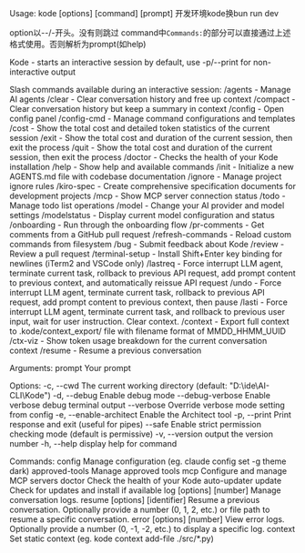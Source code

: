 Usage: kode [options] [command] [prompt]
开发环境kode换bun run dev

option以--/-开头。没有则跳过
command中`Commands:`的部分可以直接通过上述格式使用。否则解析为prompt(如help)

Kode - starts an interactive session by default, use -p/--print for non-interactive output

Slash commands available during an interactive session:
/agents - Manage AI agents
/clear - Clear conversation history and free up context
/compact - Clear conversation history but keep a summary in context
/config - Open config panel
/config-cmd - Manage command configurations and templates
/cost - Show the total cost and detailed token statistics of the current session
/exit - Show the total cost and duration of the current session, then exit the process
/quit - Show the total cost and duration of the current session, then exit the process
/doctor - Checks the health of your Kode installation
/help - Show help and available commands
/init - Initialize a new AGENTS.md file with codebase documentation
/ignore - Manage project ignore rules
/kiro-spec - Create comprehensive specification documents for development projects
/mcp - Show MCP server connection status
/todo - Manage todo list operations
/model - Change your AI provider and model settings
/modelstatus - Display current model configuration and status
/onboarding - Run through the onboarding flow
/pr-comments - Get comments from a GitHub pull request
/refresh-commands - Reload custom commands from filesystem
/bug - Submit feedback about Kode
/review - Review a pull request
/terminal-setup - Install Shift+Enter key binding for newlines (iTerm2 and VSCode only)
/lastreq - Force interrupt LLM agent, terminate current task, rollback to previous API request, add prompt content to previous context, and automatically
reissue API request
/undo - Force interrupt LLM agent, terminate current task, rollback to previous API request, add prompt content to previous context, then pause
/lasti - Force interrupt LLM agent, terminate current task, and rollback to previous user input, wait for user instruction. Clear context.
/context - Export full context to .kode/context_export/ file with filename format of MMDD_HHMM_UUID
/ctx-viz - Show token usage breakdown for the current conversation context
/resume - Resume a previous conversation

Arguments:
  prompt                         Your prompt

Options:
  -c, --cwd <cwd>                The current working directory (default: "D:\\ide\\AI-CLI\\Kode")
  -d, --debug                    Enable debug mode
  --debug-verbose                Enable verbose debug terminal output
  --verbose                      Override verbose mode setting from config
  -e, --enable-architect         Enable the Architect tool
  -p, --print                    Print response and exit (useful for pipes)
  --safe                         Enable strict permission checking mode (default is permissive)
  -v, --version                  output the version number
  -h, --help                     display help for command

Commands:
  config                         Manage configuration (eg. claude config set -g theme dark)
  approved-tools                 Manage approved tools
  mcp                            Configure and manage MCP servers
  doctor                         Check the health of your Kode auto-updater
  update                         Check for updates and install if available
  log [options] [number]         Manage conversation logs.
  resume [options] [identifier]  Resume a previous conversation. Optionally provide a number (0, 1, 2, etc.) or file path to resume a specific
                                 conversation.
  error [options] [number]       View error logs. Optionally provide a number (0, -1, -2, etc.) to display a specific log.
  context                        Set static context (eg. kode context add-file ./src/*.py)
